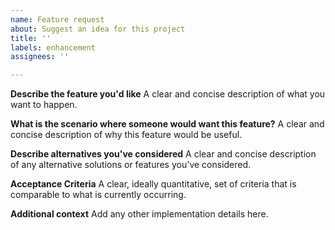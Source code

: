 ```yaml
---
name: Feature request
about: Suggest an idea for this project
title: ''
labels: enhancement
assignees: ''

---
```


**Describe the feature you'd like**
A clear and concise description of what you want to happen.

**What is the scenario where someone would want this feature?**
A clear and concise description of why this feature would be useful.

**Describe alternatives you've considered**
A clear and concise description of any alternative solutions or features you've considered.

**Acceptance Criteria**
A clear, ideally quantitative, set of criteria that is comparable to what is currently occurring.

**Additional context**
Add any other implementation details here.
